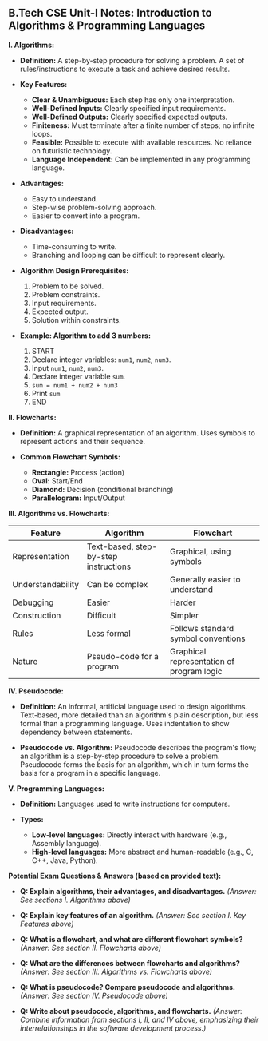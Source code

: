 ## B.Tech CSE Unit-I Notes: Introduction to Algorithms & Programming Languages

**I. Algorithms:**

* **Definition:** A step-by-step procedure for solving a problem.  A set of rules/instructions to execute a task and achieve desired results.

* **Key Features:**
    * **Clear & Unambiguous:** Each step has only one interpretation.
    * **Well-Defined Inputs:** Clearly specified input requirements.
    * **Well-Defined Outputs:** Clearly specified expected outputs.
    * **Finiteness:**  Must terminate after a finite number of steps; no infinite loops.
    * **Feasible:**  Possible to execute with available resources.  No reliance on futuristic technology.
    * **Language Independent:** Can be implemented in any programming language.

* **Advantages:**
    * Easy to understand.
    * Step-wise problem-solving approach.
    * Easier to convert into a program.

* **Disadvantages:**
    * Time-consuming to write.
    * Branching and looping can be difficult to represent clearly.

* **Algorithm Design Prerequisites:**
    1. Problem to be solved.
    2. Problem constraints.
    3. Input requirements.
    4. Expected output.
    5. Solution within constraints.

* **Example: Algorithm to add 3 numbers:**
    1. START
    2. Declare integer variables: `num1`, `num2`, `num3`.
    3. Input `num1`, `num2`, `num3`.
    4. Declare integer variable `sum`.
    5. `sum = num1 + num2 + num3`
    6. Print `sum`
    7. END


**II. Flowcharts:**

* **Definition:** A graphical representation of an algorithm. Uses symbols to represent actions and their sequence.

* **Common Flowchart Symbols:**
    * **Rectangle:** Process (action)
    * **Oval:** Start/End
    * **Diamond:** Decision (conditional branching)
    * **Parallelogram:** Input/Output


**III. Algorithms vs. Flowcharts:**

| Feature       | Algorithm                               | Flowchart                                  |
|---------------|-------------------------------------------|----------------------------------------------|
| Representation | Text-based, step-by-step instructions     | Graphical, using symbols                     |
| Understandability | Can be complex                           | Generally easier to understand                |
| Debugging      | Easier                                     | Harder                                       |
| Construction   | Difficult                                  | Simpler                                      |
| Rules          | Less formal                               | Follows standard symbol conventions           |
| Nature         | Pseudo-code for a program               | Graphical representation of program logic     |


**IV. Pseudocode:**

* **Definition:** An informal, artificial language used to design algorithms. Text-based, more detailed than an algorithm's plain description, but less formal than a programming language.  Uses indentation to show dependency between statements.

* **Pseudocode vs. Algorithm:** Pseudocode describes the program's flow; an algorithm is a step-by-step procedure to solve a problem.  Pseudocode forms the basis for an algorithm, which in turn forms the basis for a program in a specific language.


**V. Programming Languages:**

* **Definition:** Languages used to write instructions for computers.

* **Types:**
    * **Low-level languages:** Directly interact with hardware (e.g., Assembly language).
    * **High-level languages:** More abstract and human-readable (e.g., C, C++, Java, Python).


**Potential Exam Questions & Answers (based on provided text):**

* **Q: Explain algorithms, their advantages, and disadvantages.**  *(Answer: See sections I. Algorithms above)*

* **Q: Explain key features of an algorithm.** *(Answer: See section I. Key Features above)*

* **Q: What is a flowchart, and what are different flowchart symbols?** *(Answer: See section II. Flowcharts above)*

* **Q: What are the differences between flowcharts and algorithms?** *(Answer: See section III. Algorithms vs. Flowcharts above)*

* **Q: What is pseudocode? Compare pseudocode and algorithms.** *(Answer: See section IV. Pseudocode above)*

* **Q: Write about pseudocode, algorithms, and flowcharts.** *(Answer: Combine information from sections I, II, and IV above, emphasizing their interrelationships in the software development process.)*
